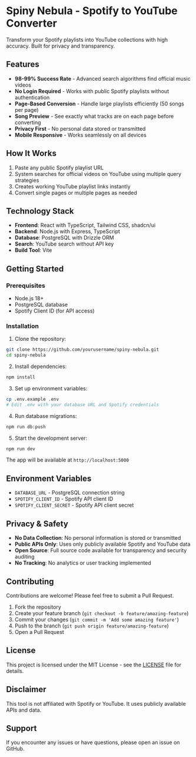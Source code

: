 # Spiny Nebula - Spotify to YouTube Converter

Transform your Spotify playlists into YouTube collections with high accuracy. Built for privacy and transparency.

## Features

- **98-99% Success Rate** - Advanced search algorithms find official music videos
- **No Login Required** - Works with public Spotify playlists without authentication
- **Page-Based Conversion** - Handle large playlists efficiently (50 songs per page)
- **Song Preview** - See exactly what tracks are on each page before converting
- **Privacy First** - No personal data stored or transmitted
- **Mobile Responsive** - Works seamlessly on all devices

## How It Works

1. Paste any public Spotify playlist URL
2. System searches for official videos on YouTube using multiple query strategies
3. Creates working YouTube playlist links instantly
4. Convert single pages or multiple pages as needed

## Technology Stack

- **Frontend**: React with TypeScript, Tailwind CSS, shadcn/ui
- **Backend**: Node.js with Express, TypeScript
- **Database**: PostgreSQL with Drizzle ORM
- **Search**: YouTube search without API key
- **Build Tool**: Vite

## Getting Started

### Prerequisites

- Node.js 18+ 
- PostgreSQL database
- Spotify Client ID (for API access)

### Installation

1. Clone the repository:
```bash
git clone https://github.com/yourusername/spiny-nebula.git
cd spiny-nebula
```

2. Install dependencies:
```bash
npm install
```

3. Set up environment variables:
```bash
cp .env.example .env
# Edit .env with your database URL and Spotify credentials
```

4. Run database migrations:
```bash
npm run db:push
```

5. Start the development server:
```bash
npm run dev
```

The app will be available at `http://localhost:5000`

## Environment Variables

- `DATABASE_URL` - PostgreSQL connection string
- `SPOTIFY_CLIENT_ID` - Spotify API client ID
- `SPOTIFY_CLIENT_SECRET` - Spotify API client secret

## Privacy & Safety

- **No Data Collection**: No personal information is stored or transmitted
- **Public APIs Only**: Uses only publicly available Spotify and YouTube data
- **Open Source**: Full source code available for transparency and security auditing
- **No Tracking**: No analytics or user tracking implemented

## Contributing

Contributions are welcome! Please feel free to submit a Pull Request.

1. Fork the repository
2. Create your feature branch (`git checkout -b feature/amazing-feature`)
3. Commit your changes (`git commit -m 'Add some amazing feature'`)
4. Push to the branch (`git push origin feature/amazing-feature`)
5. Open a Pull Request

## License

This project is licensed under the MIT License - see the [LICENSE](LICENSE) file for details.

## Disclaimer

This tool is not affiliated with Spotify or YouTube. It uses publicly available APIs and data.

## Support

If you encounter any issues or have questions, please open an issue on GitHub.